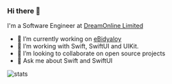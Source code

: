 ### Hi there 👋

I'm a Software Engineer at [DreamOnline Limited](https://dreamonline.com.bd/)

- 🔭 I’m currently working on [eBidyaloy](https://play.google.com/store/apps/details?id=com.dol.ebidyaloy)
- 🌱 I’m working with Swift, SwiftUI and UIKit.  
- 💞️ I’m looking to collaborate on open source projects
- 💬 Ask me about Swift and SwiftUI

![stats](https://github-readme-stats.vercel.app/api?username=Shekhar-Das&hide=contribs&show_icons=true&include_all_commits=true&count_private=true)

<!---
Shekhar-Das/Shekhar-Das is a ✨ special ✨ repository because its `README.md` (this file) appears on your GitHub profile.
You can click the Preview link to take a look at your changes.
--->
